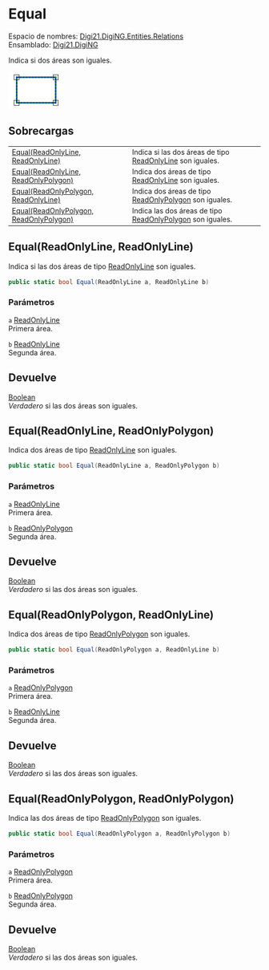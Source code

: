 # Equal

Espacio de nombres: [Digi21.DigiNG.Entities.Relations](/digi3d-net/programacion/.net/referencia/digi21.diging/digi21.diging.entities.relations/)\
Ensamblado: [Digi21.DigiNG](/digi3d-net/programacion/.net/referencia/digi21.diging.plugin/digi21.diging/)

Indica si dos áreas son iguales.

![Área igual a área](../../../../../../../../../.gitbook/assets/areaidenticaarea.png)

## Sobrecargas

|                                                                                           |                                                                                                                                                                                               |
| ----------------------------------------------------------------------------------------- | --------------------------------------------------------------------------------------------------------------------------------------------------------------------------------------------- |
| [Equal(ReadOnlyLine, ReadOnlyLine)](equal.md#equal-readonlyline-readonlyline)             | Indica si las dos áreas de tipo [ReadOnlyLine](/digi3d-net/programacion/.net/referencia/digi21.diging/digi21.diging.entities/clases/readonlyline/) son iguales.                                                                          |
| [Equal(ReadOnlyLine, ReadOnlyPolygon)](equal.md#equal-readonlyline-readonlypolygon)       | Indica dos áreas de tipo [ReadOnlyLine](/digi3d-net/programacion/.net/referencia/digi21.diging/digi21.diging.entities/clases/readonlyline/) son iguales. |
| [Equal(ReadOnlyPolygon, ReadOnlyLine)](equal.md#equal-readonlypolygon-readonlyline)       | Indica dos áreas de tipo [ReadOnlyPolygon](/digi3d-net/programacion/.net/referencia/digi21.diging/digi21.diging.entities/clases/readonlypolygon/) son iguales. |
| [Equal(ReadOnlyPolygon, ReadOnlyPolygon)](equal.md#equal-readonlypolygon-readonlypolygon) | Indica las dos áreas de tipo [ReadOnlyPolygon](/digi3d-net/programacion/.net/referencia/digi21.diging/digi21.diging.entities/clases/readonlypolygon/) son iguales.                                                                       |

## Equal(ReadOnlyLine, ReadOnlyLine)

Indica si las dos áreas de tipo [ReadOnlyLine](/digi3d-net/programacion/.net/referencia/digi21.diging/digi21.diging.entities/clases/readonlyline/) son iguales.

```csharp
public static bool Equal(ReadOnlyLine a, ReadOnlyLine b)
```

### Parámetros

`a` [ReadOnlyLine](/digi3d-net/programacion/.net/referencia/digi21.diging/digi21.diging.entities/clases/readonlyline/)\
Primera área.

`b` [ReadOnlyLine](/digi3d-net/programacion/.net/referencia/digi21.diging/digi21.diging.entities/clases/readonlyline/)\
Segunda área.

## Devuelve

[Boolean](https://docs.microsoft.com/en-us/dotnet/api/system.boolean?view=net-5.0)\
_Verdadero_ si las dos áreas son iguales.

## Equal(ReadOnlyLine, ReadOnlyPolygon)

Indica dos áreas de tipo [ReadOnlyLine](/digi3d-net/programacion/.net/referencia/digi21.diging/digi21.diging.entities/clases/readonlyline/) son iguales.

```csharp
public static bool Equal(ReadOnlyLine a, ReadOnlyPolygon b)
```

### Parámetros

`a` [ReadOnlyLine](/digi3d-net/programacion/.net/referencia/digi21.diging/digi21.diging.entities/clases/readonlyline/)\
Primera área.

`b` [ReadOnlyPolygon](/digi3d-net/programacion/.net/referencia/digi21.diging/digi21.diging.entities/clases/readonlypolygon/)\
Segunda área.

## Devuelve

[Boolean](https://docs.microsoft.com/en-us/dotnet/api/system.boolean?view=net-5.0)\
_Verdadero_ si las dos áreas son iguales.

## Equal(ReadOnlyPolygon, ReadOnlyLine)

Indica dos áreas de tipo [ReadOnlyPolygon](/digi3d-net/programacion/.net/referencia/digi21.diging/digi21.diging.entities/clases/readonlypolygon/) son iguales.

```csharp
public static bool Equal(ReadOnlyPolygon a, ReadOnlyLine b)
```

### Parámetros

`a` [ReadOnlyPolygon](/digi3d-net/programacion/.net/referencia/digi21.diging/digi21.diging.entities/clases/readonlypolygon/)\
Primera área.

`b` [ReadOnlyLine](/digi3d-net/programacion/.net/referencia/digi21.diging/digi21.diging.entities/clases/readonlyline/)\
Segunda área.

## Devuelve

[Boolean](https://docs.microsoft.com/en-us/dotnet/api/system.boolean?view=net-5.0)\
_Verdadero_ si las dos áreas son iguales.

## Equal(ReadOnlyPolygon, ReadOnlyPolygon)

Indica las dos áreas de tipo [ReadOnlyPolygon](/digi3d-net/programacion/.net/referencia/digi21.diging/digi21.diging.entities/clases/readonlypolygon/) son iguales.

```csharp
public static bool Equal(ReadOnlyPolygon a, ReadOnlyPolygon b)
```

### Parámetros

`a` [ReadOnlyPolygon](/digi3d-net/programacion/.net/referencia/digi21.diging/digi21.diging.entities/clases/readonlypolygon/)\
Primera área.

`b` [ReadOnlyPolygon](/digi3d-net/programacion/.net/referencia/digi21.diging/digi21.diging.entities/clases/readonlypolygon/)\
Segunda área.

## Devuelve

[Boolean](https://docs.microsoft.com/en-us/dotnet/api/system.boolean?view=net-5.0)\
_Verdadero_ si las dos áreas son iguales.
